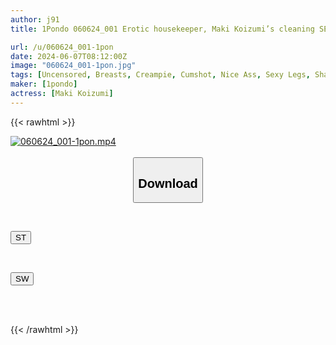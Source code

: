 ```yaml
---
author: j91
title: 1Pondo 060624_001 Erotic housekeeper, Maki Koizumi’s cleaning SEX! Maki Koizumi

url: /u/060624_001-1pon
date: 2024-06-07T08:12:00Z
image: "060624_001-1pon.jpg"
tags: [Uncensored, Breasts, Creampie, Cumshot, Nice Ass, Sexy Legs, Shaved, Tall, Titty Fuck]
maker: [1pondo]
actress: [Maki Koizumi]
---
```



{{< rawhtml >}}

<div class="video" data-videoid="QDzeqYrMGvc0601">
    <a href="javascript:;">
        <img src="/u/060624_001-1pon/060624_001-1pon.jpg" width="WIDTH" height="HEIGHT" alt="060624_001-1pon.mp4" loading="lazy">
    </a>
</div>

<script type="text/javascript" src="https://j91.asia/asset/on-demand-st.js"></script>

<br>
  <link rel="stylesheet" href="https://j91.asia/asset/bs5.css">
  
  <center>
  <button class="btn btn-primary" type="button" data-bs-toggle="collapse" data-bs-target=".multi-collapse" aria-expanded="false" aria-controls="multiCollapseExample1 multiCollapseExample2"><h2>Download</h2></button></center>
</p>
<div class="row">
  <div class="col">
    <div class="collapse multi-collapse" id="multiCollapseExample1">
      <div class="card card-body">
	      	      <br>
<div class="buttons">  
<p><a href="/u/060624_001-1pon/st.html" target="_blank"><button class="btn-hover color-3"><i class="fa fa-download"></i> ST</button></a></p></div>
    </div>
  </div>
</div>
  <div class="col">
    <div class="collapse multi-collapse" id="multiCollapseExample2">
      <div class="card card-body">
	      <br>
<div class="buttons">
<p><a href="/u/060624_001-1pon/sw.html" target="_blank"><button class="btn-hover color-2"><i class="fa fa-download"></i> SW</button></a></p></div>
<br><br>
      </div>
    </div>
  </div>
</div>

{{< /rawhtml >}}